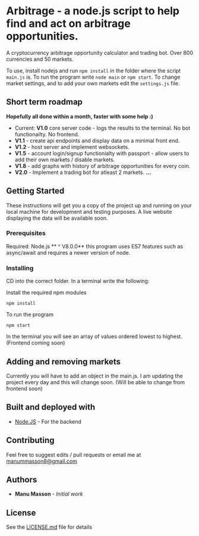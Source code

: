 
# Arbitrage - a node.js script to help find and act on arbitrage opportunities. 
A cryptocurrency arbitrage opportunity calculator and trading bot. Over 800 currencies and 50 markets.

To use, install nodejs and run `npm install` in the folder where the script `main.js` is. To run the program write `node main` or `npm start`. To change market settings, and to add your own markets edit the `settings.js` file.

## Short term **roadmap** 

**Hopefully all done within a month, faster with some help :)**

* Current: **V1.0** core server code - logs the results to the terminal. No bot functionailty. No frontend.
* **V1.1** - create api endpoints and display data on a minimal front end.
* **V1.2** - host server and implement websockets.
* **V1.5** - account login/signup functionialty with passport - allow users to add their own markets / disable markets.
* **V1.8** - add graphs with history of arbitrage opportunities for every coin. 
* **V2.0** - Implement a trading bot for atleast 2 markets.
**...** 

## Getting Started

These instructions will get you a copy of the project up and running on your local machine for development and testing purposes. A live website displaying the data will be available soon. 

### Prerequisites

Required: Node.js ** ^ V8.0.0** this program uses ES7 features such as async/await and requires a newer version of node.

### Installing

CD into the correct folder. In a terminal write the following:

Install the required npm modules

```
npm install
```

To run the program

```
npm start
```

In the terminal you will see an array of values ordered lowest to highest.  (Frontend coming soon)

## Adding and removing markets

Currently you will have to add an object in the main.js. I am updating the project every day and this will change soon.  (Will be able to change from frontend soon)

## Built and deployed with

* [Node.JS](https://nodejs.org) - For the backend

## Contributing

Feel free to suggest edits / pull requests or email me at manummasson8@gmail.com

## Authors

* **Manu Masson** - *Initial work* 

## License

See the [LICENSE.md](LICENSE.md) file for details
